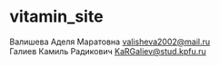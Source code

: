 # vitamin_site

Валишева Аделя Маратовна valisheva2002@mail.ru  
Галиев Камиль Радикович KaRGaliev@stud.kpfu.ru